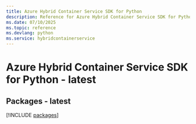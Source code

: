 ```yaml
---
title: Azure Hybrid Container Service SDK for Python
description: Reference for Azure Hybrid Container Service SDK for Python
ms.date: 07/10/2025
ms.topic: reference
ms.devlang: python
ms.service: hybridcontainerservice
---
```

# Azure Hybrid Container Service SDK for Python - latest
## Packages - latest
[!INCLUDE [packages](hybrid-container-service-index.md)]